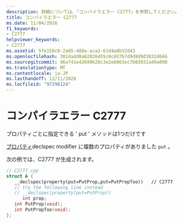 ```yaml
---
description: 詳細については、「コンパイラエラー C2777」を参照してください。
title: コンパイラエラー C2777
ms.date: 11/04/2016
f1_keywords:
- C2777
helpviewer_keywords:
- C2777
ms.assetid: 5fe158c0-2a65-488a-aca2-61d4a8b32d43
ms.openlocfilehash: 301dadd8a62826455c0cdd7b7d9d8d9d3832d666
ms.sourcegitcommit: d6af41e42699628c3e2e6063ec7b03931a49a098
ms.translationtype: MT
ms.contentlocale: ja-JP
ms.lasthandoff: 12/11/2020
ms.locfileid: "97298124"
---
```

# <a name="compiler-error-c2777"></a>コンパイラエラー C2777

プロパティごとに指定できる ' put ' メソッドは1つだけです

[プロパティ](../../cpp/property-cpp.md)declspec modifier に複数のプロパティがありました `put` 。

次の例では、C2777 が生成されます。

```cpp
// C2777.cpp
struct A {
   __declspec(property(put=PutProp,put=PutPropToo))   // C2777
   // try the following line instead
   // __declspec(property(put=PutProp))
      int prop;
   int PutProp(void);
   int PutPropToo(void);
};
```
